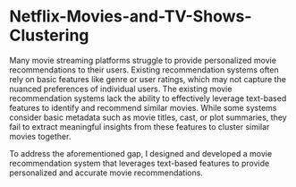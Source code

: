 # Netflix-Movies-and-TV-Shows-Clustering


Many movie streaming platforms struggle to provide personalized movie recommendations to their users. Existing recommendation systems often rely on basic features like genre or user ratings, which may not capture the nuanced preferences of individual users. The existing movie recommendation systems lack the ability to effectively leverage text-based features to identify and recommend similar movies. While some systems consider basic metadata such as movie titles, cast, or plot summaries, they fail to extract meaningful insights from these features to cluster similar movies together.

To address the aforementioned gap, I designed and developed a movie recommendation system that leverages text-based features to provide personalized and accurate movie recommendations. 
